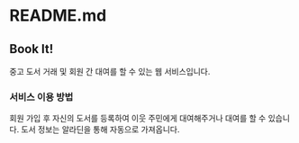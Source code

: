 # README.md

## Book It!
중고 도서 거래 및 회원 간 대여를 할 수 있는 웹 서비스입니다.

### 서비스 이용 방법
회원 가입 후 자신의 도서를 등록하여 이웃 주민에게 대여해주거나 대여를 할 수 있습니다.
도서 정보는 알라딘을 통해 자동으로 가져옵니다.
